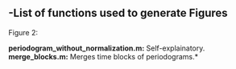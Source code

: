 -List of functions used to generate Figures
------------------

Figure 2: 

**periodogram_without_normalization.m:** Self-explainatory. 
**merge_blocks.m:** Merges time blocks of periodograms.* 
